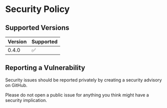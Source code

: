 # Security Policy

## Supported Versions

| Version | Supported          |
| ------- | ------------------ |
| 0.4.0   | :white_check_mark: |

## Reporting a Vulnerability

Security issues should be reported privately by creating a security advisory on GitHub.

Please do not open a public issue for anything you think might have a security implication.
